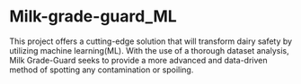 # Milk-grade-guard_ML
This project offers a cutting-edge solution that will transform dairy safety by utilizing machine learning(ML).
With the use of a thorough dataset analysis, Milk Grade-Guard seeks to provide a more advanced and data-driven method of spotting any contamination or spoiling. 
